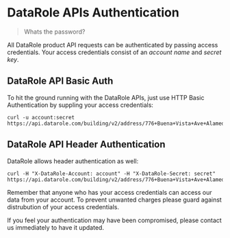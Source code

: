 DataRole APIs Authentication
===========================

> Whats the password?

All DataRole product API requests can be authenticated by passing access credentials.  Your access credentials consist of an *account name* and *secret key*.

DataRole API Basic Auth
-----------------------

To hit the ground running with the DataRole APIs, just use HTTP Basic Authentication by suppling your access credentials:

```shell
curl -u account:secret https://api.datarole.com/building/v2/address/776+Buena+Vista+Ave+Alameda+CA+94501
```


DataRole API Header Authentication
---------------------------------

DataRole allows header authentication as well:

```shell
curl -H "X-DataRole-Account: account" -H "X-DataRole-Secret: secret" https://api.datarole.com/building/v2/address/776+Buena+Vista+Ave+Alameda+CA+94501
```


Remember that anyone who has your access credentials can access our data from your account. To prevent unwanted charges please guard against distrubution of your access credentials.

If you feel your authentication may have been compromised, please contact us immediately to have it updated.
